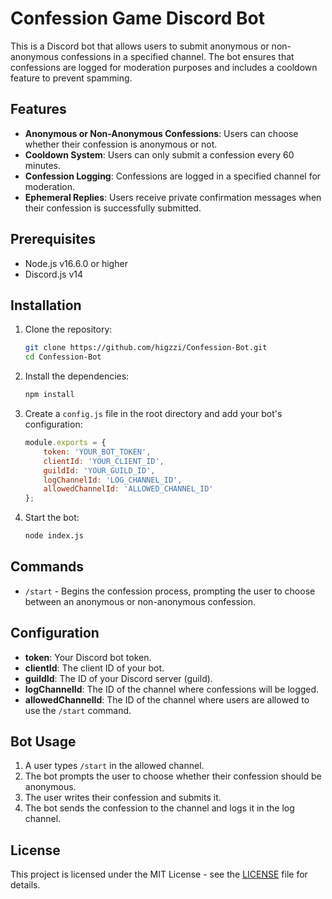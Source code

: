 # Confession Game Discord Bot

This is a Discord bot that allows users to submit anonymous or non-anonymous confessions in a specified channel. The bot ensures that confessions are logged for moderation purposes and includes a cooldown feature to prevent spamming.

## Features

- **Anonymous or Non-Anonymous Confessions**: Users can choose whether their confession is anonymous or not.
- **Cooldown System**: Users can only submit a confession every 60 minutes.
- **Confession Logging**: Confessions are logged in a specified channel for moderation.
- **Ephemeral Replies**: Users receive private confirmation messages when their confession is successfully submitted.

## Prerequisites

- Node.js v16.6.0 or higher
- Discord.js v14

## Installation

1. Clone the repository:

    ```bash
    git clone https://github.com/higzzi/Confession-Bot.git
    cd Confession-Bot
    ```

2. Install the dependencies:

    ```bash
    npm install
    ```

3. Create a `config.js` file in the root directory and add your bot's configuration:

    ```javascript
    module.exports = {
        token: 'YOUR_BOT_TOKEN',
        clientId: 'YOUR_CLIENT_ID',
        guildId: 'YOUR_GUILD_ID',
        logChannelId: 'LOG_CHANNEL_ID',
        allowedChannelId: 'ALLOWED_CHANNEL_ID'
    };
    ```

4. Start the bot:

    ```bash
    node index.js
    ```

## Commands

- `/start` - Begins the confession process, prompting the user to choose between an anonymous or non-anonymous confession.

## Configuration

- **token**: Your Discord bot token.
- **clientId**: The client ID of your bot.
- **guildId**: The ID of your Discord server (guild).
- **logChannelId**: The ID of the channel where confessions will be logged.
- **allowedChannelId**: The ID of the channel where users are allowed to use the `/start` command.

## Bot Usage

1. A user types `/start` in the allowed channel.
2. The bot prompts the user to choose whether their confession should be anonymous.
3. The user writes their confession and submits it.
4. The bot sends the confession to the channel and logs it in the log channel.

## License

This project is licensed under the MIT License - see the [LICENSE](LICENSE) file for details.
